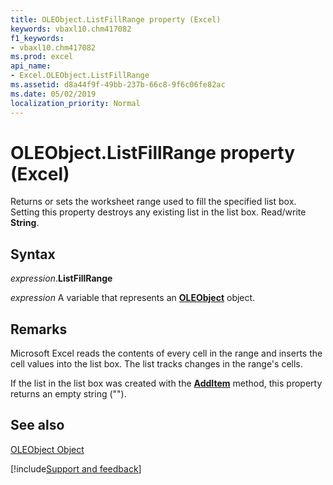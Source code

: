 ```yaml
---
title: OLEObject.ListFillRange property (Excel)
keywords: vbaxl10.chm417082
f1_keywords:
- vbaxl10.chm417082
ms.prod: excel
api_name:
- Excel.OLEObject.ListFillRange
ms.assetid: d8a44f9f-49bb-237b-66c8-9f6c06fe82ac
ms.date: 05/02/2019
localization_priority: Normal
---
```



# OLEObject.ListFillRange property (Excel)

Returns or sets the worksheet range used to fill the specified list box. Setting this property destroys any existing list in the list box. Read/write  **String**.


## Syntax

_expression_.**ListFillRange**

_expression_ A variable that represents an **[OLEObject](Excel.OLEObject.md)** object.


## Remarks

Microsoft Excel reads the contents of every cell in the range and inserts the cell values into the list box. The list tracks changes in the range's cells.

If the list in the list box was created with the  **[AddItem](Excel.ControlFormat.AddItem.md)** method, this property returns an empty string ("").


## See also


[OLEObject Object](Excel.OLEObject.md)

[!include[Support and feedback](~/includes/feedback-boilerplate.md)]